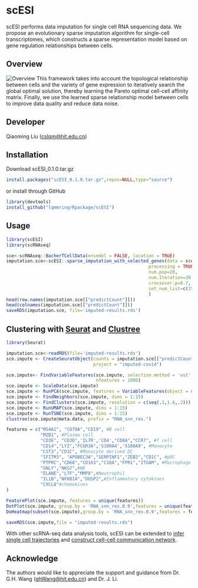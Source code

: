 # scESI

scESI performs data imputation for single cell RNA sequencing data.
We propose an evolutionary sparse imputation algorithm for single-cell transcriptomes, which constructs a sparse representation model based on gene regulation relationships between cells.

Overview
------------
![Overview](overview.png)
This framework takes into account the topological relationship between cells and the variety of gene expression to iteratively search the global optimal solution, thereby learning the Pareto optimal cell-cell affinity matrix. Finally, we use the learned sparse relationship model between cells to improve data quality and reduce data noise. 

Developer
------------
Qiaoming Liu (cslqm@hit.edu.cn)

Installation
----------------------
Download scESI_0.1.0.tar.gz
```R
install.packages("scESI_0.1.0.tar.gz",repos=NULL,type="source")
```
or install through GitHub
```R
library(devtools)
install_github("lqmmring/Rpackage/scESI")
```


Usage
----------------------

```R
library(scESI)
library(scRNAseq)

sce<-scRNAseq::BacherTCellData(ensembl = FALSE, location = TRUE)
imputation.sce<-scESI::sparse_imputation_with_selected_genes(data = sce@assays@data@listData[["rpm"]],
                                                      processing = TRUE,
                                                      num.pop=20,
                                                      num.Iteration=30,
                                                      crossover.p=0.7,
                                                      set_num_list=c(25,50,80,100,150)
                                                      )
head(row.names(imputation.sce[["predictCount"]]))
head(colnames(imputation.sce[["predictCount"]]))
saveRDS(imputation.sce, file='imputed-results.rds')
```

Clustering with [Seurat](https://satijalab.org/seurat/articles/pbmc3k_tutorial.html) and [Clustree](https://cran.r-project.org/web/packages/clustree/vignettes/clustree.html)
----------------------

```R
library(Seurat)

imputation.sce<-readRDS(file='imputed-results.rds')
sce.impute <- CreateSeuratObject(counts = imputation.sce[["predictCount"]], 
                                 project = "imputed-covid")

sce.impute<- FindVariableFeatures(sce.impute, selection.method = 'vst',
                                  nfeatures = 1000)
sce.impute <- ScaleData(sce.impute)
sce.impute <- RunPCA(sce.impute, features = VariableFeatures(object = sce.impute)) 
sce.impute <- FindNeighbors(sce.impute, dims = 1:15)
sce.impute <- FindClusters(sce.impute, resolution = c(seq(.1,1.6,.2)))
sce.impute <- RunUMAP(sce.impute, dims = 1:15)
sce.impute <- RunTSNE(sce.impute, dims = 1:15)
clustree(sce.impute@meta.data, prefix = "RNA_snn_res.")

features = c("MS4A1", "CD79A","CD19", #B cell
             "MZB1", #Plasma cell
             "CD3E", "CD3D",'IL7R','CD4',"CD8A","CCR7", #T cell
             "CD14","LYZ","FCGR3A",'S100A4','S100A9', #Monocyte
             "CST3","CD1C", #Monocyte derived DC
             "IFITM3", "APOBEC3A","SERPINF1","ZEB2","CD1C", #pDC
             "PTPRC","CD68","CD163","C1QA","FPR1","ITGAM", #Macrophage
             "GNLY","NKG7",#NK
             "ELANE","LTF","MMP8",#Neutrophil
             "IL1B","NFKBIA","DUSP2",#Inflammatory cytokines
             "CXCL8"#chemokines
)

FeaturePlot(sce.impute, features = unique(features))
DotPlot(sce.impute, group.by = 'RNA_snn_res.0.9',features = unique(features)) + RotatedAxis()
DoHeatmap(subset(sce.impute),group.by = 'RNA_snn_res.0.9',features = features, size = 3)

saveRDS(sce.impute,file = "imputed-results.rds")
```

With other scRNA-seq data analysis tools, scESI can be extended to [infer single cell trajectories](http://cole-trapnell-lab.github.io/monocle-release/docs/) and [construct cell-cell communication network](https://scenic.aertslab.org/tutorials/).


Acknowledge
-----------------------
The authors would like to appreciate the support and guidance from Dr. G.H. Wang (ghWang@hit.edu.cn)
and Dr. J. Li.
